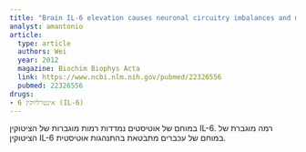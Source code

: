 ```yaml
---
title: "Brain IL-6 elevation causes neuronal circuitry imbalances and mediates autism-like behaviors"
analyst: amantonio
article:
  type: article
  authors: Wei
  year: 2012
  magazine: Biochim Biophys Acta
  link: https://www.ncbi.nlm.nih.gov/pubmed/22326556
  pubmed: 22326556
drugs:
- אינטרליוקין 6 (IL-6)
---
```


במוחם של אוטיסטים נמדדות רמות מוגברות של הציטוקין IL-6. רמה מוגברת של הציטוקין IL-6 במוחם של עכברים מתבטאת בהתנהגות אוטיסטית.
